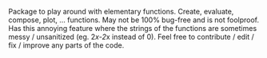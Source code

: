 Package to play around with elementary functions.
Create, evaluate, compose, plot, ... functions.
May not be 100% bug-free and is not foolproof.
Has this annoying feature where the strings of the functions are sometimes messy / unsanitized (eg. 2*x-2*x instead of 0).
Feel free to contribute / edit / fix / improve any parts of the code.
